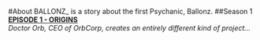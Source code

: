 #About
BALLONZ_ is a story about the first Psychanic, Ballonz.
##Season 1
[**EPISODE 1 - ORIGINS**](https://www.dropbox.com/sh/h045f490mmunmic/AADKGa_6kpVYQmcUFWZEbRq4a?dl=0)                  
*Doctor Orb, CEO of OrbCorp, creates an entirely different kind of project...*